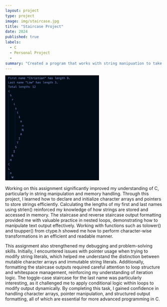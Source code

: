 ```yaml
---
layout: project
type: project
image: img/staircase.jpg
title: "Staircase Project"
date: 2024
published: true
labels:
  - C
  - Personal Project
  - 
summary: "Created a program that works with string manipuation to take in user defined input and calculate them and check for equality."
---
```


<img class="img-fluid" src="../img/StaircaseOutcome.png" style="width: 300px; height: auto;">



Working on this assignment significantly improved my understanding of C, particularly in string manipulation and memory handling. Through this project, I learned how to declare and initialize character arrays and pointers to store strings efficiently. Calculating the lengths of my first and last names using strlen() reinforced my knowledge of how strings are stored and accessed in memory.  The staircase and reverse staircase output formatting provided me with valuable practice in nested loops, demonstrating how to manipulate text output effectively. Working with functions such as tolower() and toupper() from ctype.h showed me how to perform character-wise transformations in an efficient and readable manner.

This assignment also strengthened my debugging and problem-solving skills. Initially, I encountered issues with pointer usage when trying to modify string literals, which helped me understand the distinction between mutable character arrays and immutable string literals. Additionally, formatting the staircase outputs required careful attention to loop structure and whitespace management, reinforcing my understanding of iteration logic. The toggle-case staircase for the last name was particularly interesting, as it challenged me to apply conditional logic within loops to modify output dynamically. By completing this task, I gained confidence in handling character arrays, pointer manipulation, and structured output formatting, all of which are essential for more advanced programming in C.


